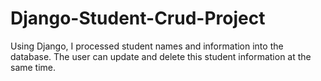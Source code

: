 # Django-Student-Crud-Project
Using Django, I processed student names and information into the database. The user can update and delete this student information at the same time.
